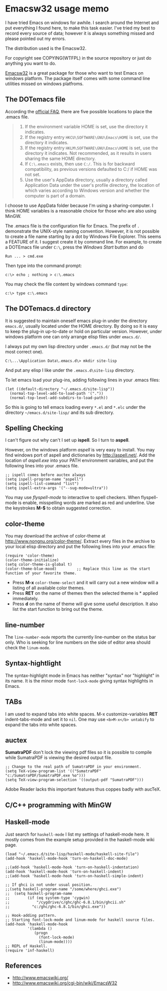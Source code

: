 Emacsw32 usage memo
===================

I have tried Emacs on windows for awhile. I search around the Internet
and put everything I found here, to make this task easier.
I've tried my best to record every source of data; however it is
always something missed and  please pointed out my errors.

The distribution used is the Emacsw32.

For copyright see COPYING(WTFPL) in the source repository or just do anything you want to do.

[Emacsw32](http://ourcomments.org/Emacs/EmacsW32.html) is a great package for those who want to test Emacs on windows platform.
The package itself comes with some command line utilities missed on windows platfroms.

The DOTemacs file
----

According the [official FAQ](http://www.gnu.org/software/emacs/windows/Installing-Emacs.html), there are five possible locations 
to place the .emacs file.

>1.    If the environment variable HOME is set, use the directory it indicates.
>2.    If the registry entry `HKCU\SOFTWARE\GNU\Emacs\HOME` is set, use the directory it indicates.
>3.    If the registry entry `HKLM\SOFTWARE\GNU\Emacs\HOME` is set, use the directory it indicates. Not recommended, as it results in users sharing the same HOME directory.
>4.    If `C:\.emacs` exists, then use `C:/`. This is for backward compatibility, as previous versions defaulted to C:/ if HOME was not set.
>5.    Use the user's AppData directory, usually a directory called Application Data under the user's profile directory, the location of which varies according to Windows version and whether the computer is part of a domain. 

I choose to use AppData folder because I'm using a sharing-computer. I think HOME variables is a reasonable choice for those who are also using MinGW.

The .emacs file is the configuration file for Emacs. The prefix of ``.`` demonstrate the UNIX-style naming  convention. However, it is not possible to create a file name starting by a dot by Windows File Explorer. This seems a FEATURE of it. I suggest create it by command line. For example, to create a DOTEmacs file under `C:\`, press the *Windows Start* button and do 

```
Run ... > cmd.exe
```

Then type into the command prompt:

```
c:\> echo ; nothing > c:\.emacs
```

You may check the file content by windows command `type`:

```
c:\> type c:\.emacs
```

The DOTemacs.d directory
----

It is suggested to maintain oneself emacs plug-in under the directory `emacs.d/`, usually located under the HOME directory.
By doing so it is easy to keep the plug-in up-to-date or hold on particular version. 
However, under windows platform one can only arrange elisp files under `emacs.d/`. 

I always put my own lisp directory under `.emacs.d/` (but may not be the most correct one).

    C:\...\Application Data\.emacs.d\> mkdir site-lisp

And put any elisp I like under the `.emacs.d\site-lisp` directory.

To let emacs load your plug-ins, adding following lines in your .emacs files:

    (let ((default-directory "~/.emacs.d/site-lisp"))
      (normal-top-level-add-to-load-path '("."))
      (normal-top-level-add-subdirs-to-load-path))

So this is going to tell emacs loading every `*.el` and `*.elc` under the directory `~/emacs.d/site-lisp/` and its sub directory.

Spelling Checking
----

I can't figure out why can't I set up __ispell__. So I turn to __aspell__.

However, on the windows platform _aspell_ is very easy to install. You may find windows port of aspell and dictionaries by http://aspell.net/.
Add the location of _aspell.exe_ into your PATH environment variables, and put the following lines into your .emacs file.

    ;; ispell comes before auctex always
    (setq ispell-program-name "aspell")
    (setq ispell-list-command "list")
    (setq ispell-extra-args '("--sug-mode=ultra"))

You may use _flyspell-mode_ to interactive to spell checkers. 
When flyspell-mode is enable, misspelling words are marked as red and underline. 
Use the keystrokes <b>M-$</b> to obtain suggested correction.  

color-theme
----

You may download the archive of color-theme at http://www.nongnu.org/color-theme/.
Extract every files in the archive to your local elisp directory and put the following lines into your .emacs file:

    (require 'color-theme)
    (color-theme-initialize)
    (setq color-theme-is-global t)
    (color-theme-blue-mood)         ;; Replace this line as the start function of your favorite theme.

* Press <b>M-x</b> `color-theme-select` and it will carry out a new window will a listing of all available color themes.
* Press <b>RET</b> on the name of themes then the selected theme is * applied  immediately.
* Press <b>d</b> on the name of theme will give some useful description. It also list the start function to bring out the theme.

line-number
----

The `line-number-mode` reports the currently line-number on the status bar only. 
Who is seeking for line numbers on the side of editor area should check the `linum-mode`.

Syntax-hightlight
----

The syntax-highlight mode in Emacs has neither "syntax" nor "highlight" in its name.
It is the minor mode ``font-lock-mode`` giving syntax highlights in Emacs. 

TABs
----
I am used to expand tabs into white spaces.  M-x customize-variables <b>RET</b> indent-tabs-mode and set it to `nil`.
One may use `<b>M-x</b> untabify` to expand the tabs into white spaces.

auctex
----

__SumatraPDF__ don't lock the viewing pdf files so it is possible to compile while SumatraPDF is viewing the desired output file. 

    ;; Change to the real path of SumatraPDF in your environment.
    (setq TeX-view-program-list '(("SumatraPDF" "c:/SumatraPDF/SumatraPDF.exe %o"))) 
    (setq TeX-view-program-selection '((output-pdf "SumatraPDF")))

Adobe Reader lacks this important features thus coppes badly with aucTeX.
  
C/C++ programming with MinGW
----

Haskell-mode
----
Just search for ``haskell-mode``
I list my settings of haskell-mode here. It mostly comes from the example setup provided in the haskell-mode wiki page.

```
(load "~/.emacs.d/site-lisp/haskell-mode/haskell-site-file")
(add-hook 'haskell-mode-hook 'turn-on-haskell-doc-mode)

;;(add-hook 'haskell-mode-hook 'turn-on-haskell-indentation)
(add-hook 'haskell-mode-hook 'turn-on-haskell-indent)
;;(add-hook 'haskell-mode-hook 'turn-on-haskell-simple-indent)

;; If ghci is not under usual position.
;;(setq haskell-program-name "/some/where/ghci.exe")
;;  (setq haskell-program-name
;;        (if (eq system-type 'cygwin)
;;            "/cygdrive/c/ghc/ghc-6.8.1/bin/ghcii.sh"
;;          "c:/ghc/ghc-6.8.1/bin/ghci.exe"))

;; Hook-adding pattern.
;; Starting font-lock-mode and linum-mode for haskell source files.
(add-hook 'haskell-mode-hook
          '(lambda ()
             (progn
               (font-lock-mode)
               (linum-mode))))
;; REPL of Haskell. 
(require 'inf-haskell)
```

References
----
* http://www.emacswiki.org/
* http://www.emacswiki.org/cgi-bin/wiki/EmacsW32
